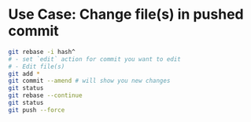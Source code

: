 # Use Case: Change file(s) in pushed commit


```bash
git rebase -i hash^
# - set `edit` action for commit you want to edit
# - Edit file(s)
git add *
git commit --amend # will show you new changes
git status
git rebase --continue
git status
git push --force
```

